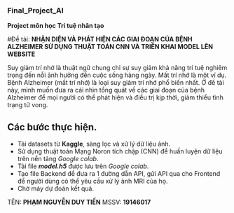 ### Final_Project_AI


**Project môn học Trí tuệ nhân tạo**

#Đề tài: **NHẬN DIỆN VÀ PHÁT HIỆN CÁC GIAI ĐOẠN CỦA BỆNH ALZHEIMER SỬ DỤNG THUẬT TOÁN CNN VÀ TRIỂN KHAI MODEL LÊN WEBSITE**

Suy giảm trí nhớ là thuật ngữ chung chỉ sự suy giảm khả năng trí tuệ nghiêm trọng đến nỗi ảnh hưởng đến cuộc sống hàng ngày. Mất trí nhớ là một ví dụ. Bệnh Alzheimer (mất trí nhớ) là loại suy giảm trí nhớ phổ biến nhất. Ở đề tài này, mình muốn đưa ra cái nhìn tổng quát về các giai đoạn của bệnh Alzheimer để mọi người có thể phát hiện và điều trị kịp thời, giảm thiểu tình trạng tử vong.

## Các bước thực hiện.
- Tải datasets từ **Kaggle**, sàng lọc và xử lý dữ liệu ảnh.
- Sử dụng thuật toán Mạng Noron tích chập (CNN) để huấn luyện dữ liệu trên nền tảng _Google colab_.
- Tải file _**model.h5**_ được lưu trên _Google colab_.
- Tạo file Backend để đưa ra 1 đường dẫn API, gửi API qua cho Frontend để người dùng có thể yêu cầu xử lý ảnh MRI của họ.
- Chờ máy dự đoán kết quả.

TÊN: **PHẠM NGUYỄN DUY TIẾN**
MSSV: **19146017**
